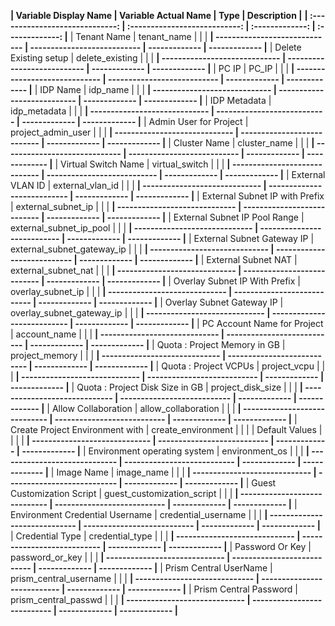 
**| Variable Display Name         | Variable Actual Name        | Type  | Description |**
**| :-----------------------------: | :---------------------------: | :-------------: | :-------------: |**
| Tenant Name                     |  tenant_name                |   |   |
**| ----------------------------- | --------------------------- | ------------- | ------------- |**
| Delete Existing setup           |  delete_existing            |   |   |
**| ----------------------------- | --------------------------- | ------------- | ------------- |**
| PC IP                           |  PC_IP                      |   |   |
**| ----------------------------- | --------------------------- | ------------- | ------------- |**
| IDP Name                        |  idp_name                   |   |   |
**| ----------------------------- | --------------------------- | ------------- | ------------- |** 
| IDP Metadata                    |  idp_metadata               |   |   |
**| ----------------------------- | --------------------------- | ------------- | ------------- |**
| Admin User for Project          |  project_admin_user         |   |   |
**| ----------------------------- | --------------------------- | ------------- | ------------- |**
| Cluster Name                    |  cluster_name               |   |   |
**| ----------------------------- | --------------------------- | ------------- | ------------- |**
| Virtual Switch Name             |  virtual_switch             |   |   |
**| ----------------------------- | --------------------------- | ------------- | ------------- |**
| External VLAN ID                | external_vlan_id            |   |   |
**| ----------------------------- | --------------------------- | ------------- | ------------- |**
| External Subnet IP with Prefix  | external_subnet_ip          |   |   |
**| ----------------------------- | --------------------------- | ------------- | ------------- |**
| External Subnet IP Pool Range   | external_subnet_ip_pool     |   |   |
**| ----------------------------- | --------------------------- | ------------- | ------------- |**
| External Subnet Gateway IP      | external_subnet_gateway_ip  |   |   |
**| ----------------------------- | --------------------------- | ------------- | ------------- |**
| External Subnet NAT             | external_subnet_nat         |   |   |
**| ----------------------------- | --------------------------- | ------------- | ------------- |**
| Overlay Subnet IP With Prefix   | overlay_subnet_ip           |   |   |
**| ----------------------------- | --------------------------- | ------------- | ------------- |**
| Overlay Subnet Gateway IP       | overlay_subnet_gateway_ip   |   |   |
**| ----------------------------- | --------------------------- | ------------- | ------------- |**
| PC Account Name for Project     | account_name                |   |   |
**| ----------------------------- | --------------------------- | ------------- | ------------- |**
| Quota : Project Memory in GB    | project_memory              |   |   |
**| ----------------------------- | --------------------------- | ------------- | ------------- |**
| Quota : Project VCPUs           | project_vcpu                |   |   |
**| ----------------------------- | --------------------------- | ------------- | ------------- |**
| Quota : Project Disk Size in GB | project_disk_size           |   |   |
**| ----------------------------- | --------------------------- | ------------- | ------------- |**
| Allow Collaboration             | allow_collaboration         |   |   |
**| ----------------------------- | --------------------------- | ------------- | ------------- |**
| Create Project Environment with | create_environment          |   |   |
| Default Values                  |                             |   |   |
**| ----------------------------- | --------------------------- | ------------- | ------------- |**
| Environment operating system    | environment_os              |   |   |
**| ----------------------------- | --------------------------- | ------------- | ------------- |**
| Image Name                      | image_name                  |   |   |
**| ----------------------------- | --------------------------- | ------------- | ------------- |**
| Guest Customization Script      | guest_customization_script  |   |   |
**| ----------------------------- | --------------------------- | ------------- | ------------- |**
| Environment Credential Username | credential_username         |   |   |
**| ----------------------------- | --------------------------- | ------------- | ------------- |**
| Credential Type                 | credential_type             |    |   |
**| ----------------------------- | --------------------------- | ------------- | ------------- |**
| Password Or Key                 | password_or_key             |   |   |
**| ----------------------------- | --------------------------- | ------------- | ------------- |**
| Prism Central UserName          | prism_central_username      |   |   |
**| ----------------------------- | --------------------------- | ------------- | ------------- |**
| Prism Central Password          | prism_central_passwd        |   |   |
**| ----------------------------- | --------------------------- | ------------- | ------------- |**
